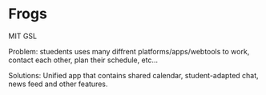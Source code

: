 # Frogs

MIT GSL

Problem: stuedents uses many diffrent platforms/apps/webtools to work, contact each other, plan their schedule, etc...

Solutions: Unified app that contains shared calendar, student-adapted chat, news feed and other features. 
